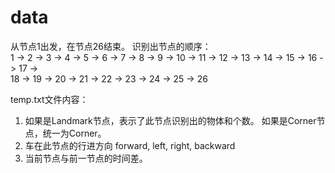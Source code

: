 # data
从节点1出发，在节点26结束。
识别出节点的顺序：  
1 -> 2 -> 3 -> 4 -> 5 -> 6 -> 7 -> 8 -> 9 -> 10 -> 11 -> 12 -> 13 -> 14 -> 15 -> 16 -> 17 ->   
18 -> 19 -> 20 -> 21 -> 22 -> 23 -> 24 -> 25 -> 26  

temp.txt文件内容：  
1. 如果是Landmark节点，表示了此节点识别出的物体和个数。 如果是Corner节点，统一为Corner。  
2. 车在此节点的行进方向 forward, left, right, backward  
3. 当前节点与前一节点的时间差。
